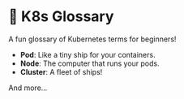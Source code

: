 # 📖 K8s Glossary

A fun glossary of Kubernetes terms for beginners!

- **Pod**: Like a tiny ship for your containers.
- **Node**: The computer that runs your pods.
- **Cluster**: A fleet of ships!

And more...
